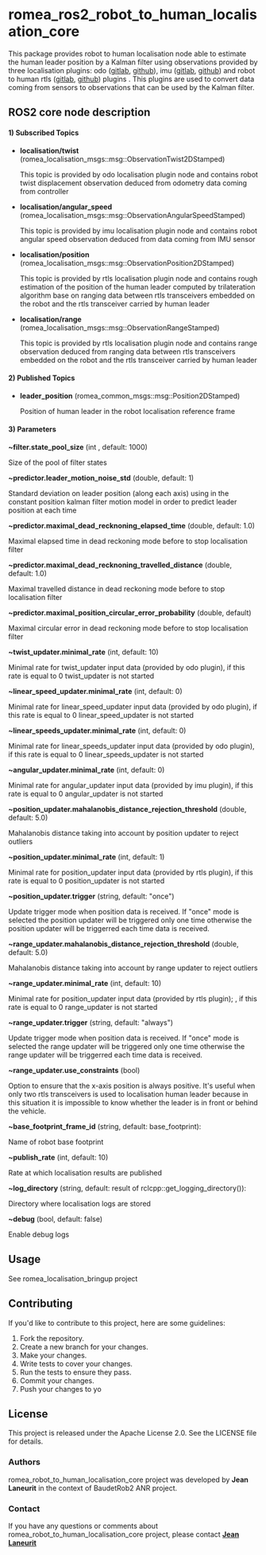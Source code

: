 # romea_ros2_robot_to_human_localisation_core #

This package provides robot to human localisation node able to estimate the human leader position by a Kalman filter using observations provided by three localisation plugins: odo ([gitlab](https://gitlab.irstea.fr/romea_ros2/algorithms/localisation/romea_localisation_odo_plugin), [github](https://github.com/Romea/romea-ros2-localisation-odo-plugin)), imu ([gitlab](https://gitlab.irstea.fr/romea_ros2/algorithms/localisation/romea_localisation_imu_plugin), [github](https://github.com/Romea/romea-ros2-localisation-imu-plugin)) and  robot to human rtls ([gitlab](https://gitlab.irstea.fr/romea_ros2/algorithms/localisation/romea_robot_to_human_localisation_rtls_plugin), [github](https://github.com/Romea/romea-ros2-robot-to-human-localisation-rtls-plugin)) plugins . This plugins are used to convert data coming from sensors to observations that can be used by the Kalman filter. 

## ROS2 core node description ##

#### 1) Subscribed Topics ####

- **localisation/twist** (romea_localisation_msgs::msg::ObservationTwist2DStamped)

    This topic is provided by odo localisation plugin node and contains robot twist displacement observation deduced from odometry data coming from controller 

- **localisation/angular_speed** (romea_localisation_msgs::msg::ObservationAngularSpeedStamped)

    This topic is provided by imu localisation plugin node and contains robot angular speed observation deduced from data coming from IMU sensor

- **localisation/position** (romea_localisation_msgs::msg::ObservationPosition2DStamped)

    This topic is provided by rtls localisation plugin node and contains rough estimation of the position of the human leader computed by trilateration algorithm base on ranging data between rtls transceivers embedded on the robot and the rtls transceiver carried by human leader  

- **localisation/range** (romea_localisation_msgs::msg::ObservationRangeStamped)

    This topic is provided by rtls localisation plugin node and contains range observation deduced from ranging data between rtls transceivers embedded on the robot and the rtls transceiver carried by human leader  

#### 2) Published Topics ####

- **leader_position** (romea_common_msgs::msg::Position2DStamped)

  Position of human leader in the robot localisation reference frame

#### 3) Parameters ####

  **~filter.state_pool_size** (int , default: 1000)

Size of the pool of filter states

  **~predictor.leader_motion_noise_std** (double, default: 1) 

Standard deviation on leader position (along each axis) using in the constant position kalman filter motion model in order to predict leader position at each time   

  **~predictor.maximal_dead_recknoning_elapsed_time** (double, default: 1.0)

Maximal elapsed time in dead reckoning mode before to stop localisation filter

  **~predictor.maximal_dead_recknoning_travelled_distance** (double, default: 1.0)

Maximal travelled distance in dead reckoning mode before to stop localisation filter

  **~predictor.maximal_position_circular_error_probability** (double, default)

Maximal circular error in dead reckoning mode before to stop localisation filter

  **~twist_updater.minimal_rate** (int, default: 10)

Minimal rate for twist_updater input data (provided by odo plugin), if this rate is equal to 0 twist_updater is not started 

  **~linear_speed_updater.minimal_rate** (int, default: 0)

Minimal rate for linear_speed_updater input data (provided by odo plugin), if this rate is equal to 0 linear_speed_updater is not started 

  **~linear_speeds_updater.minimal_rate** (int, default: 0)

Minimal rate for linear_speeds_updater input data (provided by odo plugin), if this rate is equal to 0 linear_speeds_updater is not started 

  **~angular_updater.minimal_rate** (int, default: 0)

Minimal rate for angular_updater input data (provided by imu plugin), if this rate is equal to 0 angular_updater is not started 

  **~position_updater.mahalanobis_distance_rejection_threshold** (double, default: 5.0)

Mahalanobis distance taking into account by position updater to reject outliers 

  **~position_updater.minimal_rate** (int, default: 1)

Minimal rate for position_updater input data (provided by rtls plugin), if this rate is equal to 0 position_updater is not started 

  **~position_updater.trigger** (string, default: "once")

Update trigger mode when position data is received. If "once" mode is selected the position updater will be triggered only one time otherwise the position updater will be triggerred each time data is received.

  **~range_updater.mahalanobis_distance_rejection_threshold** (double, default: 5.0)

Mahalanobis distance taking into account by range updater to reject outliers 

  **~range_updater.minimal_rate** (int, default: 10)

Minimal rate for position_updater input data (provided by rtls plugin); , if this rate is equal to 0 range_updater is not started  

 **~range_updater.trigger** (string, default: "always")

Update trigger mode when position data is received. If "once" mode is selected the range updater will be triggered only one time otherwise the range updater will be triggerred each time data is received.

  **~range_updater.use_constraints** (bool)

Option to ensure that the x-axis position is always positive. It's useful when only two rtls transceivers is used to localisation human leader because in this situation it is impossible to know whether the leader is in front or behind the vehicle. 

  **~base_footprint_frame_id** (string, default: base_footprint):

Name of robot base footprint

  **~publish_rate** (int, default: 10)

Rate at which localisation results are published

  **~log_directory** (string, default: result of rclcpp::get_logging_directory()):

Directory where localisation logs are stored

  **~debug** (bool, default: false)

Enable debug logs

## **Usage**

  See romea_localisation_bringup project 

## **Contributing**

If you'd like to contribute to this project, here are some guidelines:

1. Fork the repository.
2. Create a new branch for your changes.
3. Make your changes.
4. Write tests to cover your changes.
5. Run the tests to ensure they pass.
6. Commit your changes.
7. Push your changes to yo

## License

This project is released under the Apache License 2.0. See the LICENSE file for details.

### Authors

 romea_robot_to_human_localisation_core project was developed by **Jean Laneurit** in the context of BaudetRob2 ANR project.

### Contact

If you have any questions or comments about romea_robot_to_human_localisation_core project, please contact **[Jean Laneurit](mailto:jean.laneurit@inrae.fr)** 